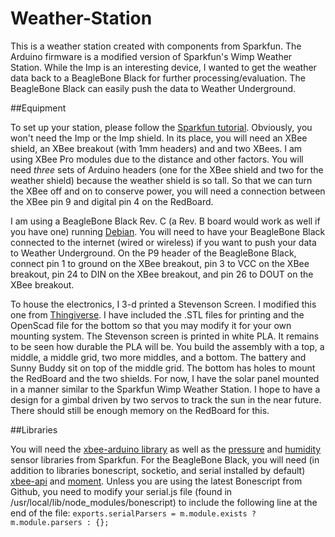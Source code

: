 Weather-Station
===============

This is a weather station created with components from Sparkfun. The Arduino firmware is a modified version of Sparkfun's Wimp Weather Station. While the Imp is an interesting device, I wanted to get the weather data back to a BeagleBone Black for further processing/evaluation. The BeagleBone Black can easily push the data to Weather Underground. 

##Equipment

To set up your station, please follow the [Sparkfun tutorial](https://learn.sparkfun.com/tutorials/weather-station-wirelessly-connected-to-wunderground). Obviously, you won't need the Imp or the Imp shield. In its place, you will need an XBee shield, an XBee breakout (with 1mm headers) and and two XBees. I am using XBee Pro modules due to the distance and other factors. You will need *three* sets of Arduino headers (one for the XBee shield and two for the weather shield) because the weather shield is so tall. So that we can turn the XBee off and on to conserve power, you will need a connection between the XBee pin 9 and digital pin 4 on the RedBoard.

I am using a BeagleBone Black Rev. C (a Rev. B board would work as well if you have one) running [Debian](http://beagleboard.org/latest-images/). You will need to have your BeagleBone Black connected to the internet (wired or wireless) if you want to push your data to Weather Underground. On the P9 header of the BeagleBone Black, connect pin 1 to ground on the XBee breakout, pin 3 to VCC on the XBee breakout, pin 24 to DIN on the XBee breakout, and pin 26 to DOUT on the XBee breakout.

To house the electronics, I 3-d printed a Stevenson Screen. I modified this one from [Thingiverse](http://www.thingiverse.com/thing:83969). I have included the .STL files for printing and the OpenScad file for the bottom so that you may modify it for your own mounting system. The Stevenson screen is printed in white PLA. It remains to be seen how durable the PLA will be. You build the assembly with a top, a middle, a middle grid, two more middles, and a bottom. The battery and Sunny Buddy sit on top of the middle grid. The bottom has holes to mount the RedBoard and the two shields.
For now, I have the solar panel mounted in a manner similar to the Sparkfun Wimp Weather Station. I hope to have a design for a gimbal driven by two servos to track the sun in the near future. There should still be enough memory on the RedBoard for this.

##Libraries

You will need the [xbee-arduino library](https://code.google.com/p/xbee-arduino/) as well as the [pressure](https://github.com/sparkfun/MPL3115A2_Breakoutand) and [humidity](https://github.com/sparkfun/HTU21D_Breakout) sensor libraries from Sparkfun. 
For the BeagleBone Black, you will need (in addition to libraries bonescript, socketio, and serial installed by default) [xbee-api](https://www.npmjs.org/package/xbee-api) and [moment](https://www.npmjs.org/package/moment). Unless you are using the latest Bonescript from Github, you need to modify your serial.js file (found in /usr/local/lib/node_modules/bonescript) to include the following line at the end of the file: `exports.serialParsers = m.module.exists ? m.module.parsers : {};`
